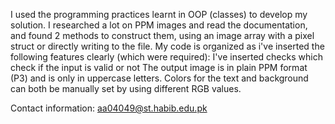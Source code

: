 I used the programming practices learnt in OOP (classes) to develop my solution.
I researched a lot on PPM images and read the documentation, and found 2 methods to construct them, using an image array with a pixel struct or directly writing to the file.
My code is organized as i've inserted the following features clearly (which were required):
I've inserted checks which check if the input is valid or not
The output image is in plain PPM format (P3) and is only in uppercase letters.
Colors for the text and background can both be manually set by using different RGB values.

Contact information: aa04049@st.habib.edu.pk
